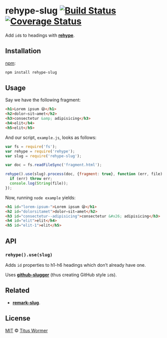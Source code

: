 # rehype-slug [![Build Status][travis-badge]][travis] [![Coverage Status][codecov-badge]][codecov]

Add `id`s to headings with [**rehype**][rehype].

## Installation

[npm][]:

```bash
npm install rehype-slug
```

## Usage

Say we have the following fragment:

```html
<h1>Lorem ipsum 😪</h1>
<h2>dolor—sit—amet</h2>
<h3>consectetur &amp; adipisicing</h3>
<h4>elit</h4>
<h5>elit</h5>
```

And our script, `example.js`, looks as follows:

```javascript
var fs = require('fs');
var rehype = require('rehype');
var slug = require('rehype-slug');

var doc = fs.readFileSync('fragment.html');

rehype().use(slug).process(doc, {fragment: true}, function (err, file) {
  if (err) throw err;
  console.log(String(file));
});
```

Now, running `node example` yields:

```html
<h1 id="lorem-ipsum-">Lorem ipsum 😪</h1>
<h2 id="dolorsitamet">dolor—sit—amet</h2>
<h3 id="consectetur--adipisicing">consectetur &#x26; adipisicing</h3>
<h4 id="elit">elit</h4>
<h5 id="elit-1">elit</h5>
```

## API

### `rehype().use(slug)`

Adds `id` properties to h1-h6 headings which don’t already have one.

Uses [**github-slugger**][ghslug] (thus creating GitHub style `id`s).

## Related

*   [**remark-slug**](https://github.com/wooorm/remark-slug).

## License

[MIT][license] © [Titus Wormer][author]

<!-- Definitions -->

[travis-badge]: https://img.shields.io/travis/wooorm/rehype-slug.svg

[travis]: https://travis-ci.org/wooorm/rehype-slug

[codecov-badge]: https://img.shields.io/codecov/c/github/wooorm/rehype-slug.svg

[codecov]: https://codecov.io/github/wooorm/rehype-slug

[npm]: https://docs.npmjs.com/cli/install

[license]: LICENSE

[author]: http://wooorm.com

[rehype]: https://github.com/wooorm/rehype

[ghslug]: https://github.com/Flet/github-slugger
